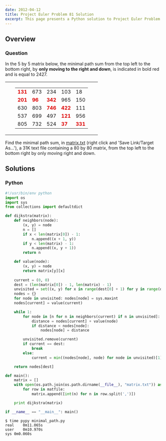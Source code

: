 ```yaml
---
date: 2012-04-12
title: Project Euler Problem 81 Solution
excerpt: This page presents a Python solution to Project Euler Problem 81.
---
```



## Overview


### Question

<div class="problem_content" role="problem">
	<p>In the 5 by 5 matrix below, the minimal path sum from the top left to the bottom right, by <b>only moving to the right and down</b>, is indicated in bold red and is equal to 2427.</p>
	<div style="text-align:center;">
		<table cellpadding="0" cellspacing="0" border="0" align="center">
			<tbody><tr>
					<td><img src="http://projecteuler.net/images/bracket_left.gif" width="8" height="120" alt="" align="middle"><br></td>
					<td>
						<table cellpadding="3" cellspacing="0" border="0">
							<tbody><tr>
									<td><span style="color:#dd0000;"><b>131</b></span></td><td>673</td><td>234</td><td>103</td><td>18</td>
								</tr>
								<tr>
									<td><span style="color:#dd0000;"><b>201</b></span></td><td><span style="color:#dd0000;"><b>96</b></span></td><td><span style="color:#dd0000;"><b>342</b></span></td><td>965</td><td>150</td>
								</tr>
								<tr>
									<td>630</td><td>803</td><td><span style="color:#dd0000;"><b>746</b></span></td><td><span style="color:#dd0000;"><b>422</b></span></td><td>111</td>
								</tr>
								<tr>
									<td>537</td><td>699</td><td>497</td><td><span style="color:#dd0000;"><b>121</b></span></td><td>956</td>
								</tr>
								<tr>
									<td>805</td><td>732</td><td>524</td><td><span style="color:#dd0000;"><b>37</b></span></td><td><span style="color:#dd0000;"><b>331</b></span></td>
								</tr>
						</tbody></table>
					</td>
					<td><img src="http://projecteuler.net/images/bracket_right.gif" width="8" height="120" alt="" align="middle"><br></td>
				</tr>
		</tbody></table>
	</div>
	<p>Find the minimal path sum, in <a href="http://projecteuler.net/project/matrix.txt">matrix.txt</a> (right click and 'Save Link/Target As...'), a 31K text file containing a 80 by 80 matrix, from the top left to the bottom right by only moving right and down.</p>

</div>






## Solutions

### Python

```python
#!/usr/bin/env python
import os
import sys
from collections import defaultdict

def dijkstra(matrix):
    def neighbors(node):
        (x, y) = node
        n = []
        if x < len(matrix[0]) - 1:
            n.append((x + 1, y))
        if y < len(matrix) - 1:
            n.append((x, y + 1))
        return n

    def value(node):
        (x, y) = node
        return matrix[y][x]
    
    current = (0, 0)
    dest = (len(matrix[0]) - 1, len(matrix) - 1)
    unvisited = set((x, y) for x in range(dest[0] + 1) for y in range(dest[1] + 1))
    nodes = {}
    for node in unvisited: nodes[node] = sys.maxint
    nodes[current] = value(current)

    while 1:
        for node in [n for n in neighbors(current) if n in unvisited]:
            distance = nodes[current] + value(node)
            if distance < nodes[node]:
                nodes[node] = distance

        unvisited.remove(current)
        if current == dest:
            break
        else:
            current = min((nodes[node], node) for node in unvisited)[1]

    return nodes[dest]

def main():
    matrix = []
    with open(os.path.join(os.path.dirname(__file__), "matrix.txt")) as matfile:
        for row in matfile:
            matrix.append([int(n) for n in row.split(',')])

    print dijkstra(matrix)

if __name__ == "__main__": main()

```


```
$ time pypy minimal_path.py
real	0m11.065s
user	0m10.970s
sys	0m0.060s
```


